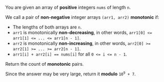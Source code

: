 You are given an array of **positive** integers `nums` of length `n`.

We call a pair of **non-negative** integer arrays `(arr1, arr2)` **monotonic** if:

- The lengths of both arrays are `n`.
- `arr1` is monotonically **non-decreasing**, in other words, `arr1[0] <= arr1[1] <= ... <= arr1[n - 1]`.
- `arr2` is monotonically **non-increasing**, in other words, `arr2[0] >= arr2[1] >= ... >= arr2[n - 1]`.
- `arr1[i] + arr2[i] == nums[i]` for all `0 <= i <= n - 1`.

Return the count of **monotonic** pairs.

Since the answer may be very large, return it **modulo** <code>10<sup>9</sup> + 7</code>.